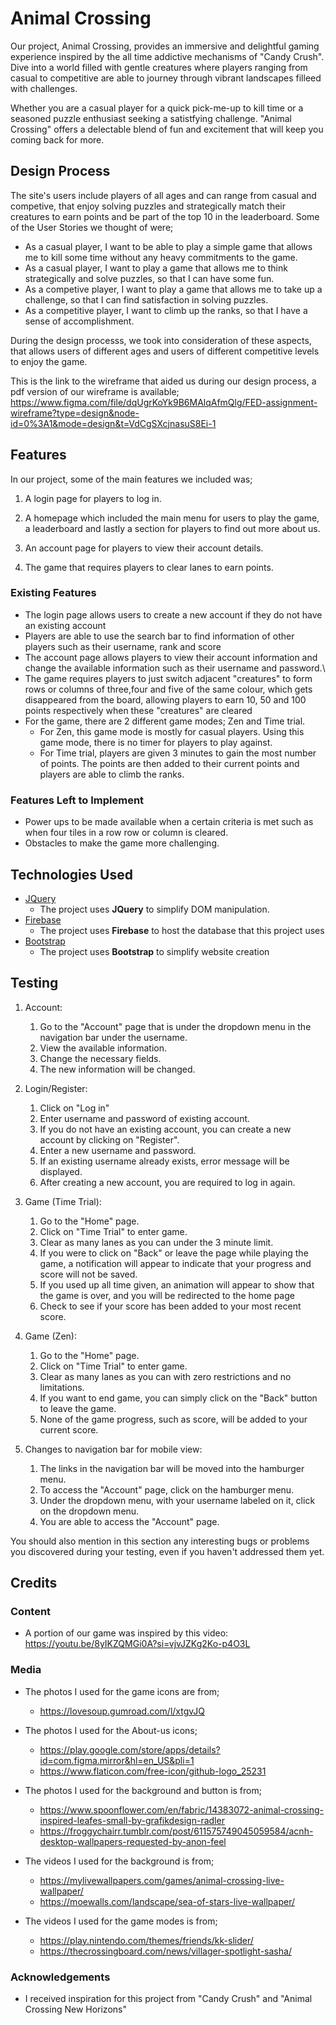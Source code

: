 # Animal Crossing

Our project, Animal Crossing, provides an immersive and delightful gaming experience inspired by the all time addictive mechanisms of "Candy Crush". Dive into a world filled with gentle creatures where players ranging from casual to competitive are able to journey through vibrant landscapes filleed with challenges. 

Whether you are a casual player for a quick pick-me-up to kill time or a seasoned puzzle enthusiast seeking a satistfying challenge. "Animal Crossing" offers a delectable blend of fun and excitement that will keep you coming back for more. 
 
## Design Process

The site's users include players of all ages and can range from casual and competive, that enjoy solving puzzles and strategically match their creatures to earn points and be part of the top 10 in the leaderboard. Some of the User Stories we thought of were;

- As a casual player, I want to be able to play a simple game that allows me to kill some time without any heavy commitments to the game.
- As a casual player, I want to play a game that allows me to think strategically and solve puzzles, so that I can have some fun.
- As a competive player, I want to play a game that allows me to take up a challenge, so that I can find satisfaction in solving puzzles.
- As a competitive player, I want to climb up the ranks, so that I have a sense of accomplishment.

During the design processs, we took into consideration of these aspects, that allows users of different ages and users of different competitive levels to enjoy the game. 

This is the link to the wireframe that aided us during our design process, a pdf version of our wireframe is available; 
https://www.figma.com/file/dqUgrKoYk9B6MAlqAfmQlg/FED-assignment-wireframe?type=design&node-id=0%3A1&mode=design&t=VdCgSXcjnasuS8Ei-1

## Features

In our project, some of the main features we included was;
1. A login page for players to log in.

2. A homepage which included the main menu for users to play the game, a leaderboard and lastly a section for players to find out more about us.

3. An account page for players to view their account details.

4. The game that requires players to clear lanes to earn points.
 
### Existing Features

- The login page allows users to create a new account if they do not have an existing account
- Players are able to use the search bar to find information of other players such as their username, rank and score
- The account page allows players to view their account information and change the available information such as their username and password.\
- The game requires players to just switch adjacent "creatures" to form rows or columns of three,four and five of the same colour, which gets disappeared from the board, allowing players to earn 10, 50 and 100 points respectively when these "creatures" are cleared
- For the game, there are 2 different game modes; Zen and Time trial. 
    - For Zen, this game mode is mostly for casual players. Using this game mode, there is no timer for players to play against. 
    - For Time trial, players are given 3 minutes to gain the most number of points. The points are then added to their current points and players are able to climb the ranks.

### Features Left to Implement

- Power ups to be made available when a certain criteria is met such as when four tiles in a row row or column is cleared. 
- Obstacles to make the game more challenging. 

## Technologies Used

- [JQuery](https://jquery.com)
    - The project uses **JQuery** to simplify DOM manipulation.
- [Firebase](https://firebase.google.com)
    - The project uses **Firebase** to host the database that this project uses
- [Bootstrap](https://getbootstrap.com)
    - The project uses **Bootstrap** to simplify website creation


## Testing

1. Account:
    1. Go to the "Account" page that is under the dropdown menu in the navigation bar under the username.
    2. View the available information.
    3. Change the necessary fields.
    4. The new information will be changed.

2. Login/Register:
    1. Click on "Log in"
    2. Enter username and password of existing account.
    3. If you do not have an existing account, you can create a new account by clicking on "Register".
    4. Enter a new username and password.
    5. If an existing username already exists, error message will be displayed. 
    6. After creating a new account, you are required to log in again.

3. Game (Time Trial):
    1. Go to the "Home" page.
    2. Click on "Time Trial" to enter game.
    3. Clear as many lanes as you can under the 3 minute limit.
    4. If you were to click on "Back" or leave the page while playing the game, a notification will appear to indicate that your progress and score will not be saved.
    5. If you used up all time given, an animation will appear to show that the game is over, and you will be redirected to the home page
    6. Check to see if your score has been added to your most recent score.

4. Game (Zen):
    1. Go to the "Home" page.
    2. Click on "Time Trial" to enter game.
    3. Clear as many lanes as you can with zero restrictions and no limitations.
    4. If you want to end game, you can simply click on the "Back" button to leave the game.
    5. None of the game progress, such as score, will be added to your current score.

5. Changes to navigation bar for mobile view:
    1. The links in the navigation bar will be moved into the hamburger menu.
    2. To access the "Account" page, click on the hamburger menu.
    3. Under the dropdown menu, with your username labeled on it, click on the dropdown menu.
    4. You are able to access the "Account" page.


You should also mention in this section any interesting bugs or problems you discovered during your testing, even if you haven't addressed them yet.

## Credits

### Content

- A portion of our game was inspired by this video:
https://youtu.be/8yIKZQMGi0A?si=vjvJZKg2Ko-p4O3L

### Media

- The photos I used for the game icons are from; 
    - https://lovesoup.gumroad.com/l/xtgvJQ

- The photos I used for the About-us icons;
    - https://play.google.com/store/apps/details?id=com.figma.mirror&hl=en_US&pli=1
    - https://www.flaticon.com/free-icon/github-logo_25231

- The photos I used for the background and button is from;
    - https://www.spoonflower.com/en/fabric/14383072-animal-crossing-inspired-leafes-small-by-grafikdesign-radler
    - https://froggychairr.tumblr.com/post/611575749045059584/acnh-desktop-wallpapers-requested-by-anon-feel

- The videos I used for the background is from;
    - https://mylivewallpapers.com/games/animal-crossing-live-wallpaper/
    - https://moewalls.com/landscape/sea-of-stars-live-wallpaper/

- The videos I used for the game modes is from;
    - https://play.nintendo.com/themes/friends/kk-slider/
    - https://thecrossingboard.com/news/villager-spotlight-sasha/

### Acknowledgements

- I received inspiration for this project from "Candy Crush" and "Animal Crossing New Horizons"